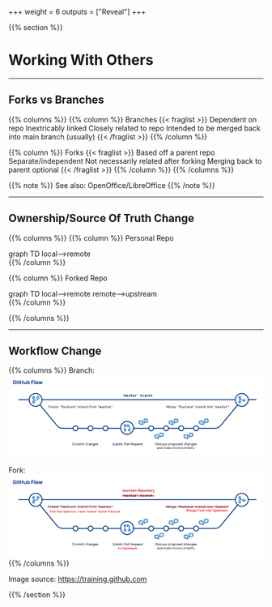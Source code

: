 +++
weight = 6
outputs = ["Reveal"]
+++

{{% section %}}
# Working With Others

---

## Forks vs Branches

{{% columns %}}
{{% column %}}
Branches
{{< fraglist >}}
Dependent on repo
Inextricably linked
Closely related to repo
Intended to be merged back into main branch (usually)
{{< /fraglist >}}
{{% /column %}}

{{% column %}}
Forks
{{< fraglist >}}
Based off a parent repo
Separate/independent
Not necessarily related after forking
Merging back to parent optional
{{< /fraglist >}}
{{% /column %}}
{{% /columns %}}

{{% note %}}
See also: OpenOffice/LibreOffice
{{% /note %}}

---

## Ownership/Source Of Truth Change

{{% columns %}}
{{% column %}}
Personal Repo
<div class="mermaid">
graph TD
    local-->remote
</div>
{{% /column %}}

{{% column %}}
Forked Repo
<div class="mermaid">
graph TD
    local-->remote
    remote-->upstream
</div>
{{% /column %}}

{{% /columns %}}

---

## Workflow Change

{{% columns %}}
Branch:
![](/img/git-flow.png)

Fork:
![](/img/git-flow-forks.png)
{{% /columns %}}

<span class="credit">Image source: https://training.github.com</span>

{{% /section %}}
